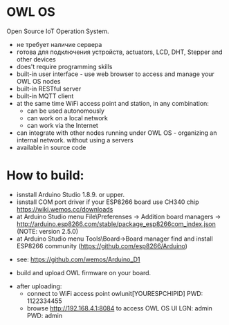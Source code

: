 ﻿# OWL OS
Open Source IoT Operation System.
- не требует наличие сервера
- готова для подключения устройств, actuators, LCD, DHT, Stepper and other devices
- does't require programming skills
- built-in user interface - use web browser to access and manage your OWL OS nodes
- built-in RESTful server
- built-in MQTT client
- at the same time WiFi access point and station, in any combination: 
	- can be used autonomously
	- can work on a local network
	- can work via the Internet 
- can integrate with other nodes running under OWL OS - organizing an internal network. without using a servers
- available in source code

# How to build:
  - isnstall Arduino Studio 1.8.9. or upper.
  - isnstall COM port driver if your ESP8266 board use CH340 chip https://wiki.wemos.cc/downloads
  - at Arduino Studio menu File\Preferenses -> Addition board managers -> http://arduino.esp8266.com/stable/package_esp8266com_index.json (NOTE: version 2.5.0)
  - at Arduino Studio menu Tools\Board->Board manager find and install ESP8266 community (https://github.com/esp8266/Arduino)
  * see: https://github.com/wemos/Arduino_D1
  - build and upload OWL firmware on your board.
  * after uploading:  
	- connect to WiFi access point owlunit[YOURESPCHIPID]  PWD: 1122334455
	- browse http://192.168.4.1:8084 to access OWL OS UI LGN: admin PWD: admin
